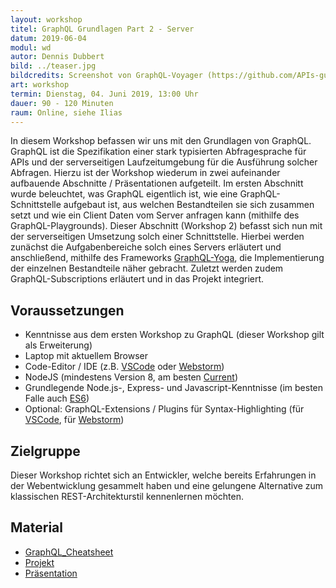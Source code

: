 ```yaml
---
layout: workshop
titel: GraphQL Grundlagen Part 2 - Server
datum: 2019-06-04
modul: wd
autor: Dennis Dubbert
bild: ../teaser.jpg
bildcredits: Screenshot von GraphQL-Voyager (https://github.com/APIs-guru/graphql-voyager)
art: workshop
termin: Dienstag, 04. Juni 2019, 13:00 Uhr
dauer: 90 - 120 Minuten
raum: Online, siehe Ilias
---
```




In diesem Workshop befassen wir uns mit den Grundlagen von GraphQL. GraphQL ist die Spezifikation einer stark typisierten Abfragesprache für APIs und der serverseitigen Laufzeitumgebung für die Ausführung solcher Abfragen. Hierzu ist der Workshop wiederum in zwei aufeinander aufbauende Abschnitte / Präsentationen aufgeteilt. Im ersten Abschnitt wurde beleuchtet, was GraphQL eigentlich ist, wie eine GraphQL-Schnittstelle aufgebaut ist, aus welchen Bestandteilen sie sich zusammen setzt und wie ein Client Daten vom Server anfragen kann (mithilfe des GraphQL-Playgrounds). Dieser Abschnitt (Workshop 2) befasst sich nun mit der serverseitigen Umsetzung solch einer Schnittstelle. Hierbei werden zunächst die Aufgabenbereiche solch eines Servers erläutert und anschließend, mithilfe des Frameworks [GraphQL-Yoga](https://github.com/prisma/graphql-yoga), die Implementierung der einzelnen Bestandteile näher gebracht. Zuletzt werden zudem GraphQL-Subscriptions erläutert und in das Projekt integriert.


## Voraussetzungen
 - Kenntnisse aus dem ersten Workshop zu GraphQL (dieser Workshop gilt als Erweiterung)
 - Laptop mit aktuellem Browser
 - Code-Editor / IDE (z.B. [VSCode](https://code.visualstudio.com/download) oder [Webstorm](https://www.jetbrains.com/webstorm/download/#section=mac))
 - NodeJS (mindestens Version 8, am besten [Current](https://nodejs.org/en/))
 - Grundlegende Node.js-, Express- und Javascript-Kenntnisse (im besten Falle auch [ES6](http://es6-features.org/))
 - Optional: GraphQL-Extensions / Plugins für Syntax-Highlighting (für [VSCode](https://marketplace.visualstudio.com/items?itemName=Prisma.vscode-graphql), für [Webstorm](https://plugins.jetbrains.com/plugin/8097-js-graphql))

## Zielgruppe
Dieser Workshop richtet sich an Entwickler, welche bereits Erfahrungen in der Webentwicklung gesammelt haben und eine gelungene Alternative zum klassischen REST-Architekturstil kennenlernen möchten.

## Material
- [GraphQL_Cheatsheet](../material/GraphQL_Cheatsheet.pdf)
- [Projekt](../material/GraphQL_Workshop.zip)
- [Präsentation](../material/Workshop_Presentation.pdf)
